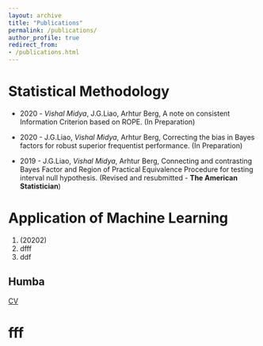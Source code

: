 ```yaml
---
layout: archive
title: "Publications"
permalink: /publications/
author_profile: true
redirect_from: 
- /publications.html
---
```


# Statistical Methodology

* 2020 - _Vishal Midya_, J.G.Liao, Arhtur Berg, A note on consistent Information Criterion based on ROPE. (In Preparation)

* 2020 - J.G.Liao, _Vishal Midya_, Arhtur Berg, Correcting the bias in Bayes factors for robust superior frequentist performance. (In Preparation)

* 2019 - J.G.Liao, _Vishal Midya_, Arhtur Berg, Connecting and contrasting Bayes Factor and Region of Practical Equivalence Procedure for testing interval null hypothesis. (Revised and resubmitted - **The American Statistician**)


# Application of Machine Learning

1. (20202) 
2. dfff
3. ddf

## Humba

[CV](https://drive.google.com/file/d/1Nx2ZeX6519irIyahuJdtywGXRxZnE_Kg/view?usp=sharing)

# fff
